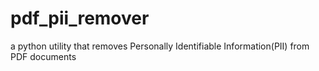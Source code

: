 # pdf_pii_remover
a python utility that removes Personally Identifiable Information(PII) from PDF documents
